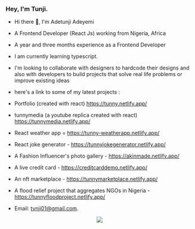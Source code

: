 ### Hey, I'm Tunji.

<!--
**tunny17/Tunny17** is a ✨ _special_ ✨ repository because its `README.md` (this file) appears on your GitHub profile.

Here are some ideas to get you started:

- 🔭 I’m currently working on ...
- 🌱 I’m currently learning ...
- 👯 I’m looking to collaborate on ...
- 🤔 I’m looking for help with ...
- 💬 Ask me about ...
- 📫 How to reach me: ...
- 😄 Pronouns: ...
- ⚡ Fun fact: ...
-->



- Hi there 👋, I'm Adetunji Adeyemi
- A Frontend Developer (React Js) working from Nigeria, Africa  
- A year and three months experience as a Frontend Developer
- I am currently learning typescript.
- I'm looking to collaborate with designers to hardcode their designs and also with developers to build projects that solve real life problems or improve existing ideas
- here's a link to some of my latest projects :

 - Portfolio (created with react) https://tunny.netlify.app/
 
 - tunnymedia (a youtube replica created with react)  https://tunnymedia.netlify.app/
 
 - React weather app = https://tunny-weatherapp.netlify.app/
 
 - React joke generator - https://tunnyjokegenerator.netlify.app/
 
 - A Fashion Influencer's photo gallery - https://akinmade.netlify.app/
 
 - A live credit card - https://creditcarddemo.netlify.app/
 
 - An nft marketplace - https://tunnymarketplace.netlify.app/
 
 - A flood relief project that aggregates NGOs in Nigeria - https://tunnyfloodproject.netlify.app/
 







- Email: tvnji01@gmail.com.


<p align="center">
    <a href="https://git.io/streak-stats"><img src="https://streak-stats.demolab.com?user=DenverCoder1"/></a>
</p>
